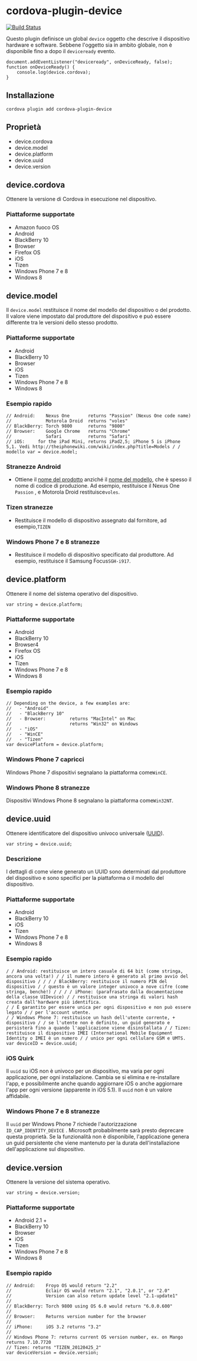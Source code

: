 <!--
# license: Licensed to the Apache Software Foundation (ASF) under one
#         or more contributor license agreements.  See the NOTICE file
#         distributed with this work for additional information
#         regarding copyright ownership.  The ASF licenses this file
#         to you under the Apache License, Version 2.0 (the
#         "License"); you may not use this file except in compliance
#         with the License.  You may obtain a copy of the License at
#
#           http://www.apache.org/licenses/LICENSE-2.0
#
#         Unless required by applicable law or agreed to in writing,
#         software distributed under the License is distributed on an
#         "AS IS" BASIS, WITHOUT WARRANTIES OR CONDITIONS OF ANY
#         KIND, either express or implied.  See the License for the
#         specific language governing permissions and limitations
#         under the License.
-->

# cordova-plugin-device

[![Build Status](http://travis-ci.org/apache/cordova-plugin-device.svg?branch=master)](http://travis-ci.org/apache/cordova-plugin-device)

Questo plugin definisce un global `device` oggetto che descrive il dispositivo hardware e software. Sebbene l'oggetto sia in ambito globale, non è disponibile fino a dopo il `deviceready` evento.

    document.addEventListener("deviceready", onDeviceReady, false);
    function onDeviceReady() {
        console.log(device.cordova);
    }
    

## Installazione

    cordova plugin add cordova-plugin-device
    

## Proprietà

  * device.cordova
  * device.model
  * device.platform
  * device.uuid
  * device.version

## device.cordova

Ottenere la versione di Cordova in esecuzione nel dispositivo.

### Piattaforme supportate

  * Amazon fuoco OS
  * Android
  * BlackBerry 10
  * Browser
  * Firefox OS
  * iOS
  * Tizen
  * Windows Phone 7 e 8
  * Windows 8

## device.model

Il `device.model` restituisce il nome del modello del dispositivo o del prodotto. Il valore viene impostato dal produttore del dispositivo e può essere differente tra le versioni dello stesso prodotto.

### Piattaforme supportate

  * Android
  * BlackBerry 10
  * Browser
  * iOS
  * Tizen
  * Windows Phone 7 e 8
  * Windows 8

### Esempio rapido

    // Android:    Nexus One       returns "Passion" (Nexus One code name)
    //             Motorola Droid  returns "voles"
    // BlackBerry: Torch 9800      returns "9800"
    // Browser:    Google Chrome   returns "Chrome"
    //             Safari          returns "Safari"
    // iOS:     for the iPad Mini, returns iPad2,5; iPhone 5 is iPhone 5,1. Vedi http://theiphonewiki.com/wiki/index.php?title=Models / / modello var = device.model;
    

### Stranezze Android

  * Ottiene il [nome del prodotto](http://developer.android.com/reference/android/os/Build.html#PRODUCT) anziché il [nome del modello](http://developer.android.com/reference/android/os/Build.html#MODEL), che è spesso il nome di codice di produzione. Ad esempio, restituisce il Nexus One `Passion` , e Motorola Droid restituisce`voles`.

### Tizen stranezze

  * Restituisce il modello di dispositivo assegnato dal fornitore, ad esempio,`TIZEN`

### Windows Phone 7 e 8 stranezze

  * Restituisce il modello di dispositivo specificato dal produttore. Ad esempio, restituisce il Samsung Focus`SGH-i917`.

## device.platform

Ottenere il nome del sistema operativo del dispositivo.

    var string = device.platform;
    

### Piattaforme supportate

  * Android
  * BlackBerry 10
  * Browser4
  * Firefox OS
  * iOS
  * Tizen
  * Windows Phone 7 e 8
  * Windows 8

### Esempio rapido

    // Depending on the device, a few examples are:
    //   - "Android"
    //   - "BlackBerry 10"
    //   - Browser:         returns "MacIntel" on Mac
    //                      returns "Win32" on Windows
    //   - "iOS"
    //   - "WinCE"
    //   - "Tizen"
    var devicePlatform = device.platform;
    

### Windows Phone 7 capricci

Windows Phone 7 dispositivi segnalano la piattaforma come`WinCE`.

### Windows Phone 8 stranezze

Dispositivi Windows Phone 8 segnalano la piattaforma come`Win32NT`.

## device.uuid

Ottenere identificatore del dispositivo univoco universale ([UUID](http://en.wikipedia.org/wiki/Universally_Unique_Identifier)).

    var string = device.uuid;
    

### Descrizione

I dettagli di come viene generato un UUID sono determinati dal produttore del dispositivo e sono specifici per la piattaforma o il modello del dispositivo.

### Piattaforme supportate

  * Android
  * BlackBerry 10
  * iOS
  * Tizen
  * Windows Phone 7 e 8
  * Windows 8

### Esempio rapido

    / / Android: restituisce un intero casuale di 64 bit (come stringa, ancora una volta!) / / il numero intero è generato al primo avvio del dispositivo / / / / BlackBerry: restituisce il numero PIN del dispositivo / / questo è un valore integer univoco a nove cifre (come stringa, benchè!) / / / / iPhone: (parafrasato dalla documentazione della classe UIDevice) / / restituisce una stringa di valori hash creata dall'hardware più identifica.
    / / È garantito per essere unica per ogni dispositivo e non può essere legato / / per l'account utente.
    / / Windows Phone 7: restituisce un hash dell'utente corrente, + dispositivo / / se l'utente non è definito, un guid generato e persisterà fino a quando l'applicazione viene disinstallata / / Tizen: restituisce il dispositivo IMEI (International Mobile Equipment Identity o IMEI è un numero / / unico per ogni cellulare GSM e UMTS.
    var deviceID = device.uuid;
    

### iOS Quirk

Il `uuid` su iOS non è univoco per un dispositivo, ma varia per ogni applicazione, per ogni installazione. Cambia se si elimina e re-installare l'app, e possibilmente anche quando aggiornare iOS o anche aggiornare l'app per ogni versione (apparente in iOS 5.1). Il `uuid` non è un valore affidabile.

### Windows Phone 7 e 8 stranezze

Il `uuid` per Windows Phone 7 richiede l'autorizzazione `ID_CAP_IDENTITY_DEVICE` . Microsoft probabilmente sarà presto deprecare questa proprietà. Se la funzionalità non è disponibile, l'applicazione genera un guid persistente che viene mantenuto per la durata dell'installazione dell'applicazione sul dispositivo.

## device.version

Ottenere la versione del sistema operativo.

    var string = device.version;
    

### Piattaforme supportate

  * Android 2.1 +
  * BlackBerry 10
  * Browser
  * iOS
  * Tizen
  * Windows Phone 7 e 8
  * Windows 8

### Esempio rapido

    // Android:    Froyo OS would return "2.2"
    //             Eclair OS would return "2.1", "2.0.1", or "2.0"
    //             Version can also return update level "2.1-update1"
    //
    // BlackBerry: Torch 9800 using OS 6.0 would return "6.0.0.600"
    //
    // Browser:    Returns version number for the browser
    //
    // iPhone:     iOS 3.2 returns "3.2"
    //
    // Windows Phone 7: returns current OS version number, ex. on Mango returns 7.10.7720
    // Tizen: returns "TIZEN_20120425_2"
    var deviceVersion = device.version;